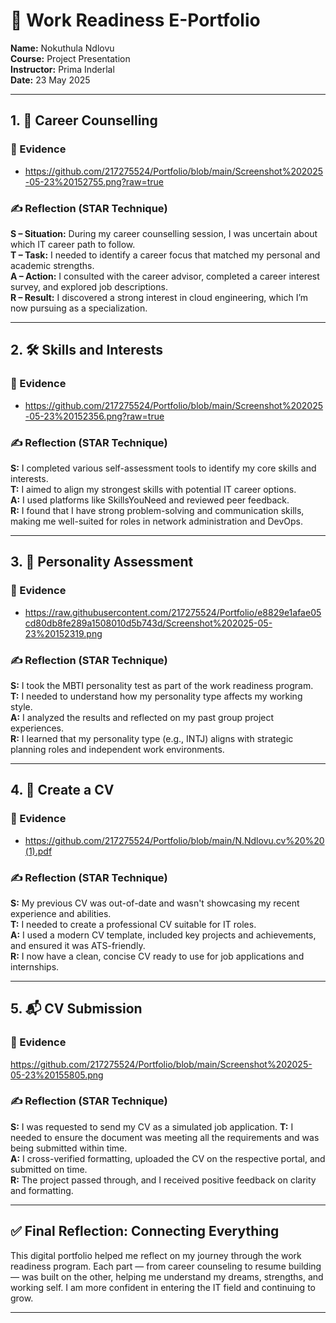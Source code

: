 # 🌟 Work Readiness E-Portfolio

**Name:** Nokuthula Ndlovu  
**Course:** Project Presentation  
**Instructor:** Prima Inderlal  
**Date:** 23 May 2025  

---

## 1. 💼 Career Counselling

### 📁 Evidence
- https://github.com/217275524/Portfolio/blob/main/Screenshot%202025-05-23%20152755.png?raw=true

### ✍️ Reflection (STAR Technique)
**S – Situation:** During my career counselling session, I was uncertain about which IT career path to follow.  
**T – Task:** I needed to identify a career focus that matched my personal and academic strengths.  
**A – Action:** I consulted with the career advisor, completed a career interest survey, and explored job descriptions.  
**R – Result:** I discovered a strong interest in cloud engineering, which I’m now pursuing as a specialization.

---

## 2. 🛠️ Skills and Interests

### 📁 Evidence
- https://github.com/217275524/Portfolio/blob/main/Screenshot%202025-05-23%20152356.png?raw=true

### ✍️ Reflection (STAR Technique)
**S:** I completed various self-assessment tools to identify my core skills and interests.  
**T:** I aimed to align my strongest skills with potential IT career options.  
**A:** I used platforms like SkillsYouNeed and reviewed peer feedback.  
**R:** I found that I have strong problem-solving and communication skills, making me well-suited for roles in network administration and DevOps.

---

## 3. 🧠 Personality Assessment

### 📁 Evidence
- https://raw.githubusercontent.com/217275524/Portfolio/e8829e1afae05cd80db8fe289a1508010d5b743d/Screenshot%202025-05-23%20152319.png

### ✍️ Reflection (STAR Technique)
**S:** I took the MBTI personality test as part of the work readiness program.  
**T:** I needed to understand how my personality type affects my working style.  
**A:** I analyzed the results and reflected on my past group project experiences.  
**R:** I learned that my personality type (e.g., INTJ) aligns with strategic planning roles and independent work environments.

---

## 4. 📝 Create a CV

### 📁 Evidence
- https://github.com/217275524/Portfolio/blob/main/N.Ndlovu.cv%20%20(1).pdf

### ✍️ Reflection (STAR Technique)
**S:** My previous CV was out-of-date and wasn't showcasing my recent experience and abilities.  
**T:** I needed to create a professional CV suitable for IT roles.  
**A:**  I used a modern CV template, included key projects and achievements, and ensured it was ATS-friendly.  
**R:** I now have a clean, concise CV ready to use for job applications and internships.

---

## 5. 📬 CV Submission

### 📁 Evidence
https://github.com/217275524/Portfolio/blob/main/Screenshot%202025-05-23%20155805.png

### ✍️ Reflection (STAR Technique)
**S:**  I was requested to send my CV as a simulated job application. 
**T:** I needed to ensure the document was meeting all the requirements and was being submitted within time.  
**A:** I cross-verified formatting, uploaded the CV on the respective portal, and submitted on time.  
**R:** The project passed through, and I received positive feedback on clarity and formatting.

---

## ✅ Final Reflection: Connecting Everything

This digital portfolio helped me reflect on my journey through the work readiness program. Each part — from career counseling to resume building — was built on the other, helping me understand my dreams, strengths, and working self. I am more confident in entering the IT field and continuing to grow.

---

